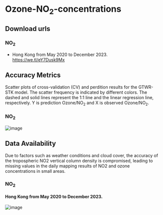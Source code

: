 ﻿# Ozone-NO<sub>2</sub>-concentrations
 ## Download urls
 ### NO<sub>2</sub>
 * Hong Kong from May 2020 to December 2023. https://we.tl/eY7Dusk9Mx
 ## Accuracy Metrics
 Scatter plots of cross-validation (CV) and perdition results for the GTWR-STK model. The scatter frequency is indicated by different colors. The dashed and solid lines represent the 1:1 line and the linear regression line, respectively. Y is prediction Ozone/NO<sub>2</sub> and X is observed Ozone/NO<sub>2</sub>.
 ### NO<sub>2</sub>
![image](https://github.com/user-attachments/assets/1d9c5820-de38-44b7-b0c0-233938d3e7cd)

 ## Data Availability
   Due to factors such as weather conditions and cloud cover, the accuracy of the tropospheric NO2 vertical column density is compromised, leading to missing values in the daily mapping results of NO2 and ozone concentrations in small areas.
 ### NO<sub>2</sub>
 #### Hong Kong from May 2020 to December 2023.
 ![image](https://github.com/user-attachments/assets/39e89e40-3d70-4476-9b06-10bcd3532c6e)

